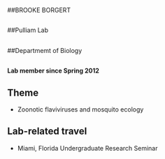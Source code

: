 ##BROOKE BORGERT
##
##Pulliam Lab
##
##Departmemt of Biology
##
#### Lab member since Spring 2012

## Theme
- Zoonotic flaviviruses and mosquito ecology

## Lab-related travel
- Miami, Florida Undergraduate Research Seminar


